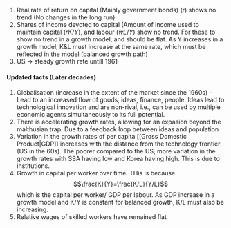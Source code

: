 1. Real rate of return on capital (Mainly government bonds) (r) shows no trend (No changes in the long run)  
2. Shares of income devoted to capital (Amount of income used to maintain capital $(rK/Y)$, and labour $(wL/Y)$ show no trend. For these to show no trend in a growth model,  and  should be flat. As Y increases in a growth model, K&L must increase at the same rate, which must be reflected in the model (balanced growth path)  
3. US → steady growth rate untill 1961

#### Updated facts (Later decades)
1. Globalisation (increase in the extent of the market since the 1960s) - Lead to an increased flow of goods, ideas, finance, people. Ideas lead to technological innovation and are non-rival, i.e., can be used by multiple economic agents simultaneously to its full potential. 
2. There is accelerating growth rates, allowing for an expasion beyond the malthusian trap. Due to a feedback loop between ideas and population
3. Variation in the growth rates of per capita [[Gross Domestic Product|GDP]] increases with the distance from the technology frontier (US in the 60s). The poorer compared to the US, more variation in the growth rates with SSA having low and Korea having high. This is due to institutions.
4. Growth in capital per worker over time. THis is because $$\frac{K}{Y}=\frac{K/L}{Y/L}$$ which is the capital per worker/ GDP per labour. As GDP increase in a growth model and K/Y is constant for balanced growth, K/L must also be increasing.
5. Relative wages of skilled workers have remained flat

